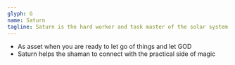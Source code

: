```yaml
---
glyph: G
name: Saturn
tagline: Saturn is the hard worker and task master of the solar system.
---
```


* As asset when you are ready to let go of things and let GOD
* Saturn helps the shaman to connect with the practical side of magic